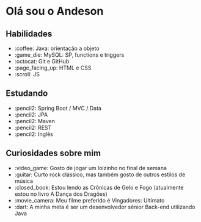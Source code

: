 <h1>Olá sou o Andeson</h1>
<h2>Habilidades</h2>
<ul>
  <li>:coffee: Java: orientação a objeto</li>
  <li>:game_die: MySQL: SP, functions e triggers</li>
  <li>:octocat: Git e GitHub </li>
  <li>:page_facing_up: HTML e CSS</li>
  <li>:scroll: JS</li>
</ul>
<h2>Estudando</h2>
<ul>
  <li>:pencil2: Spring Boot / MVC / Data</li>
  <li>:pencil2: JPA</li>
  <li>:pencil2: Maven</li>
  <li>:pencil2: REST</li>
  <li>:pencil2: Inglês</li>
</ul>
<h2>Curiosidades sobre mim</h2>
<ul>
  <li>:video_game: Gosto de jogar um lolzinho no final de semana</li>
  <li>:guitar: Curto rock clássico, mas também gosto de outros estilos de música</li>
  <li>:closed_book: Estou lendo as Crônicas de Gelo e Fogo (atualmente estou no livro A Dança dos Dragões)</li>
  <li>:movie_camera: Meu filme preferido é Vingadores: Ultimato</li>
  <li>:dart: A minha meta é ser um desenvolvedor sênior Back-end utilizando Java</li>
</ul>
